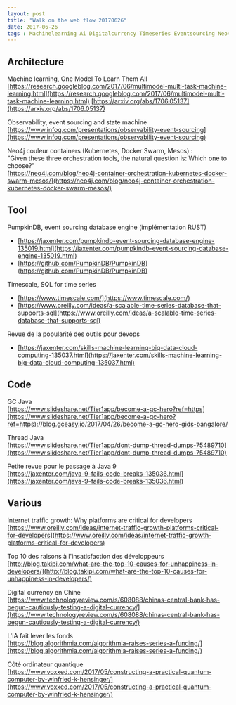 ```yaml
---
layout: post
title: "Walk on the web flow 20170626"
date: 2017-06-26
tags : Machinelearning Ai Digitalcurrency Timeseries Eventsourcing Neo4j Java9 Java Webflowwalk
---
```


## Architecture

Machine learning, One Model To Learn Them All   
[https://research.googleblog.com/2017/06/multimodel-multi-task-machine-learning.html](https://research.googleblog.com/2017/06/multimodel-multi-task-machine-learning.html)
[https://arxiv.org/abs/1706.05137](https://arxiv.org/abs/1706.05137)

Observability, event sourcing and state machine   
[https://www.infoq.com/presentations/observability-event-sourcing](https://www.infoq.com/presentations/observability-event-sourcing)

Neo4j couleur containers (Kubernetes, Docker Swarm, Mesos) :   
"Given these three orchestration tools, the natural question is: Which one to choose?"   
[https://neo4j.com/blog/neo4j-container-orchestration-kubernetes-docker-swarm-mesos/](https://neo4j.com/blog/neo4j-container-orchestration-kubernetes-docker-swarm-mesos/)

## Tool

PumpkinDB, event sourcing database engine (implémentation RUST)   
* [https://jaxenter.com/pumpkindb-event-sourcing-database-engine-135019.html](https://jaxenter.com/pumpkindb-event-sourcing-database-engine-135019.html)
* [https://github.com/PumpkinDB/PumpkinDB](https://github.com/PumpkinDB/PumpkinDB)

Timescale, SQL for time series   
* [https://www.timescale.com/](https://www.timescale.com/)
* [https://www.oreilly.com/ideas/a-scalable-time-series-database-that-supports-sql](https://www.oreilly.com/ideas/a-scalable-time-series-database-that-supports-sql)

Revue de la popularité des outils pour devops   
* [https://jaxenter.com/skills-machine-learning-big-data-cloud-computing-135037.html](https://jaxenter.com/skills-machine-learning-big-data-cloud-computing-135037.html)

## Code

GC Java   
[https://www.slideshare.net/Tier1app/become-a-gc-hero?ref=https](https://www.slideshare.net/Tier1app/become-a-gc-hero?ref=https)://blog.gceasy.io/2017/04/26/become-a-gc-hero-gids-bangalore/

Thread Java   
[https://www.slideshare.net/Tier1app/dont-dump-thread-dumps-75489710](https://www.slideshare.net/Tier1app/dont-dump-thread-dumps-75489710)

Petite revue pour le passage à Java 9   
[https://jaxenter.com/java-9-fails-code-breaks-135036.html](https://jaxenter.com/java-9-fails-code-breaks-135036.html)

## Various

Internet traffic growth: Why platforms are critical for developers   
[https://www.oreilly.com/ideas/internet-traffic-growth-platforms-critical-for-developers](https://www.oreilly.com/ideas/internet-traffic-growth-platforms-critical-for-developers)

Top 10 des raisons à l'insatisfaction des développeurs   
[http://blog.takipi.com/what-are-the-top-10-causes-for-unhappiness-in-developers/](http://blog.takipi.com/what-are-the-top-10-causes-for-unhappiness-in-developers/)

Digital currency en Chine   
[https://www.technologyreview.com/s/608088/chinas-central-bank-has-begun-cautiously-testing-a-digital-currency/](https://www.technologyreview.com/s/608088/chinas-central-bank-has-begun-cautiously-testing-a-digital-currency/)

L'IA fait lever les fonds   
[https://blog.algorithmia.com/algorithmia-raises-series-a-funding/](https://blog.algorithmia.com/algorithmia-raises-series-a-funding/)

Côté ordinateur quantique   
[https://www.voxxed.com/2017/05/constructing-a-practical-quantum-computer-by-winfried-k-hensinger/](https://www.voxxed.com/2017/05/constructing-a-practical-quantum-computer-by-winfried-k-hensinger/)

